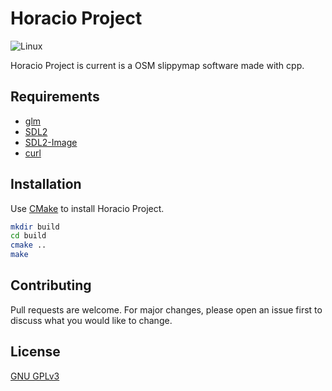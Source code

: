# Horacio Project

![Linux](https://github.com/l3yaer/Horacio-Proj/workflows/Linux/badge.svg)

Horacio Project is current is a OSM slippymap software made with cpp.

## Requirements

* [glm](https://glm.g-truc.net/)
* [SDL2](https://www.libsdl.org/)
* [SDL2-Image](https://www.libsdl.org/)
* [curl](https://curl.haxx.se/)

## Installation

Use [CMake](https://cmake.org/) to install Horacio Project.

```bash
mkdir build
cd build
cmake ..
make
```

## Contributing
Pull requests are welcome. For major changes, please open an issue first to discuss what you would like to change.

## License
[GNU GPLv3](https://choosealicense.com/licenses/gpl-3.0/)
